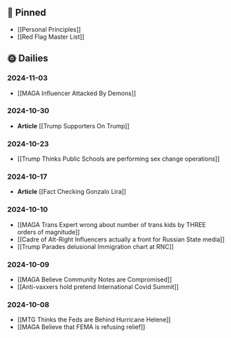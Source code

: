 ## 📌 Pinned
- [[Personal Principles]]
- [[Red Flag Master List]]
## 🌞 Dailies

### 2024-11-03
- [[MAGA Influencer Attacked By Demons]]
### 2024-10-30
- **Article** [[Trump Supporters On Trump]]
### 2024-10-23
- [[Trump Thinks Public Schools are performing sex change operations]]
### 2024-10-17
- **Article** [[Fact Checking Gonzalo Lira]]
### 2024-10-10
- [[MAGA Trans Expert wrong about number of trans kids by THREE orders of magnitude]]
- [[Cadre of Alt-Right Influencers actually a front for Russian State media]]
- [[Trump Parades delusional Immigration chart at RNC]]
### 2024-10-09
- [[MAGA Believe Community Notes are Compromised]]
- [[Anti-vaxxers hold pretend International Covid Summit]]
### 2024-10-08
- [[MTG Thinks the Feds are Behind Hurricane Helene]]
- [[MAGA Believe that FEMA is refusing relief]]